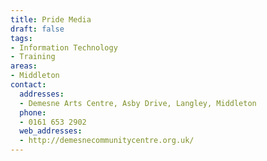 ```yaml
---
title: Pride Media
draft: false
tags:
- Information Technology
- Training
areas:
- Middleton
contact:
  addresses:
  - Demesne Arts Centre, Asby Drive, Langley, Middleton
  phone:
  - 0161 653 2902
  web_addresses:
  - http://demesnecommunitycentre.org.uk/
---
```


